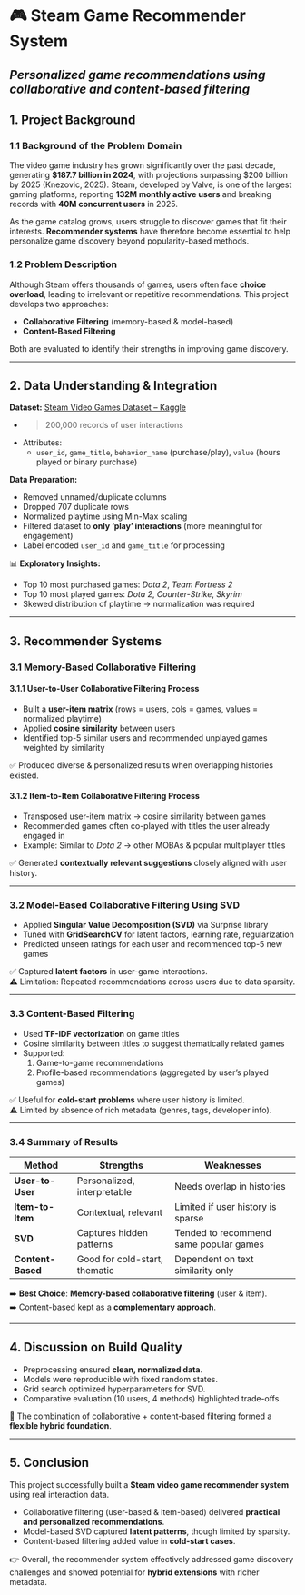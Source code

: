 # 🎮 Steam Game Recommender System  
*Personalized game recommendations using collaborative and content-based filtering*  
---

## 1. Project Background  

### 1.1 Background of the Problem Domain  
The video game industry has grown significantly over the past decade, generating **$187.7 billion in 2024**, with projections surpassing $200 billion by 2025 (Knezovic, 2025). Steam, developed by Valve, is one of the largest gaming platforms, reporting **132M monthly active users** and breaking records with **40M concurrent users** in 2025.  

As the game catalog grows, users struggle to discover games that fit their interests. **Recommender systems** have therefore become essential to help personalize game discovery beyond popularity-based methods.  

### 1.2 Problem Description  
Although Steam offers thousands of games, users often face **choice overload**, leading to irrelevant or repetitive recommendations. This project develops two approaches:  

- **Collaborative Filtering** (memory-based & model-based)  
- **Content-Based Filtering**  

Both are evaluated to identify their strengths in improving game discovery.  

---

## 2. Data Understanding & Integration  

**Dataset:** [Steam Video Games Dataset – Kaggle](https://www.kaggle.com/)  
- >200,000 records of user interactions  
- Attributes:  
  - `user_id`, `game_title`, `behavior_name` (purchase/play), `value` (hours played or binary purchase)  

**Data Preparation:**  
- Removed unnamed/duplicate columns  
- Dropped 707 duplicate rows  
- Normalized playtime using Min-Max scaling  
- Filtered dataset to **only ‘play’ interactions** (more meaningful for engagement)  
- Label encoded `user_id` and `game_title` for processing  

📊 **Exploratory Insights:**  
- Top 10 most purchased games: *Dota 2*, *Team Fortress 2*  
- Top 10 most played games: *Dota 2*, *Counter-Strike*, *Skyrim*  
- Skewed distribution of playtime → normalization was required  

---

## 3. Recommender Systems  

### 3.1 Memory-Based Collaborative Filtering  

#### 3.1.1 User-to-User Collaborative Filtering Process  
- Built a **user-item matrix** (rows = users, cols = games, values = normalized playtime)  
- Applied **cosine similarity** between users  
- Identified top-5 similar users and recommended unplayed games weighted by similarity  

✅ Produced diverse & personalized results when overlapping histories existed.  

#### 3.1.2 Item-to-Item Collaborative Filtering Process  
- Transposed user-item matrix → cosine similarity between games  
- Recommended games often co-played with titles the user already engaged in  
- Example: Similar to *Dota 2* → other MOBAs & popular multiplayer titles  

✅ Generated **contextually relevant suggestions** closely aligned with user history.  

---

### 3.2 Model-Based Collaborative Filtering Using SVD  
- Applied **Singular Value Decomposition (SVD)** via Surprise library  
- Tuned with **GridSearchCV** for latent factors, learning rate, regularization  
- Predicted unseen ratings for each user and recommended top-5 new games  

✅ Captured **latent factors** in user-game interactions.  
⚠️ Limitation: Repeated recommendations across users due to data sparsity.  

---

### 3.3 Content-Based Filtering  
- Used **TF-IDF vectorization** on game titles  
- Cosine similarity between titles to suggest thematically related games  
- Supported:  
  1. Game-to-game recommendations  
  2. Profile-based recommendations (aggregated by user’s played games)  

✅ Useful for **cold-start problems** where user history is limited.  
⚠️ Limited by absence of rich metadata (genres, tags, developer info).  

---

### 3.4 Summary of Results  
| Method | Strengths | Weaknesses |  
|--------|-----------|------------|  
| **User-to-User** | Personalized, interpretable | Needs overlap in histories |  
| **Item-to-Item** | Contextual, relevant | Limited if user history is sparse |  
| **SVD** | Captures hidden patterns | Tended to recommend same popular games |  
| **Content-Based** | Good for cold-start, thematic | Dependent on text similarity only |  

➡️ **Best Choice**: **Memory-based collaborative filtering** (user & item).  
➡️ Content-based kept as a **complementary approach**.  

---

## 4. Discussion on Build Quality  
- Preprocessing ensured **clean, normalized data**.  
- Models were reproducible with fixed random states.  
- Grid search optimized hyperparameters for SVD.  
- Comparative evaluation (10 users, 4 methods) highlighted trade-offs.  

📌 The combination of collaborative + content-based filtering formed a **flexible hybrid foundation**.  

---

## 5. Conclusion  
This project successfully built a **Steam video game recommender system** using real interaction data.  

- Collaborative filtering (user-based & item-based) delivered **practical and personalized recommendations**.  
- Model-based SVD captured **latent patterns**, though limited by sparsity.  
- Content-based filtering added value in **cold-start cases**.  

👉 Overall, the recommender system effectively addressed game discovery challenges and showed potential for **hybrid extensions** with richer metadata.  
